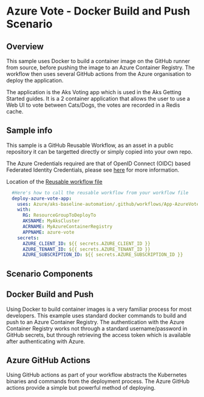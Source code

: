 # Azure Vote - Docker Build and Push Scenario

## Overview

This sample uses Docker to build a container image on the GitHub runner from source, before pushing the image to an Azure Container Registry. The workflow then uses several GitHub actions from the Azure organisation to deploy the application.

The application is the Aks Voting app which is used in the Aks Getting Started guides. It is a 2 container application that allows the user to use a Web UI to vote between Cats/Dogs, the votes are recorded in a Redis cache.

## Sample info

This sample is a GitHub Reusable Workflow, as an asset in a public repository it can be targetted directly or simply copied into your own repo.

The Azure Credentials required are that of OpenID Connect (OIDC) based Federated Identity Credentials, please see [here](/docs/oidc-federated-credentials.md) for more information.

Location of the [Reusable workflow file](/.github/workflows/App-AzureVote-HelmRunCmd.yml)

```yaml
  #Here's how to call the reusable workflow from your workflow file
  deploy-azure-vote-app:
    uses: Azure/aks-baseline-automation/.github/workflows/App-AzureVote-DockerBuild-Actions.yml@main
    with:
      RG: ResourceGroupToDeployTo
      AKSNAME: MyAksCluster
      ACRNAME: MyAzureContainerRegistry
      APPNAME: azure-vote
    secrets:
      AZURE_CLIENT_ID: ${{ secrets.AZURE_CLIENT_ID }}
      AZURE_TENANT_ID: ${{ secrets.AZURE_TENANT_ID }}
      AZURE_SUBSCRIPTION_ID: ${{ secrets.AZURE_SUBSCRIPTION_ID }}
```

## Scenario Components

## Docker Build and Push

Using Docker to build container images is a very familiar process for most developers. This example uses standard docker commands to build and push to an Azure Container Registry. The authentication with the Azure Container Registry works not through a standard username/password in GitHub secrets, but through retrieving the access token which is available after authenticating with Azure.

## Azure GitHub Actions

Using GitHub actions as part of your workflow abstracts the Kubernetes binaries and commands from the deployment process. The Azure GitHub actions provide a simple but powerful method of deploying.
